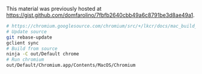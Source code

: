 This material was previously hosted at https://gist.github.com/domfarolino/7fbfb2640cbb49a6c8791be3d8ae49a1.

```sh
# https://chromium.googlesource.com/chromium/src/+/lkcr/docs/mac_build_instructions.md
# Update source
git rebase-update
gclient sync
# Build from source
ninja -C out/Default chrome
# Run chromium
out/Default/Chromium.app/Contents/MacOS/Chromium
```
